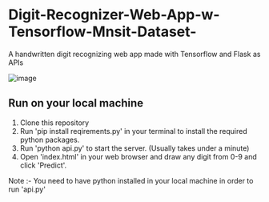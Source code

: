 # Digit-Recognizer-Web-App-w-Tensorflow-Mnsit-Dataset-
A handwritten digit recognizing web app made with Tensorflow and Flask as APIs

![image](https://user-images.githubusercontent.com/86906691/182604024-bf2b340d-790b-4ca8-a7db-fe1ed6854f99.png)

## Run on your local machine
1. Clone this repository
2. Run 'pip install reqirements.py' in your terminal to install the required python packages.
3. Run 'python api.py' to start the server. (Usually takes under a minute)
4. Open 'index.html' in your web browser and draw any digit from 0-9 and click 'Predict'.

Note :- You need to have python installed in your local machine in order to run 'api.py'


